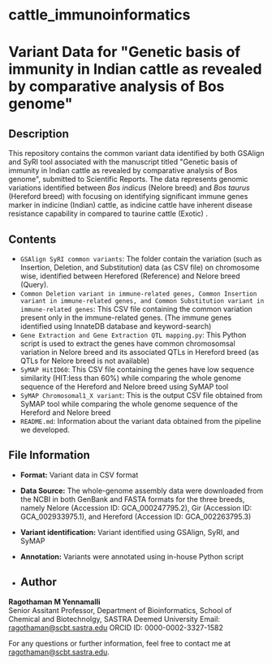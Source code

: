 # cattle_immunoinformatics
# Variant Data for "Genetic basis of immunity in Indian cattle as revealed by comparative analysis of Bos genome"

## Description
This repository contains the common variant data identified by both GSAlign and SyRI tool associated with the manuscript titled "Genetic basis of immunity in Indian cattle as revealed by comparative analysis of Bos genome", submitted to Scientific Reports. The data represents genomic variations identified between _Bos indicus_ (Nelore breed) and _Bos taurus_ (Hereford breed) with focusing on identifying significant immune genes marker in indicine (Indian) cattle, as indicine cattle have inherent disease resistance capability in compared to taurine cattle (Exotic) .

## Contents
- `GSAlign SyRI common variants`: The folder contain the variation (such as Insertion, Deletion, and Substitution) data (as CSV file) on chromosome wise, identified between Herefored (Reference) and Nelore breed (Query).
- `Common Deletion variant in immune-related genes, Common Insertion variant in immune-related genes, and Common Substitution variant in immune-related genes`: This CSV file containing the common variation present only in the immune-related genes. (The immune genes identified using InnateDB database and keyword-search)
- `Gene Extraction and Gene Extraction QTL mapping.py`: This Python script is used to extract the genes have common chromosomsal variation in Nelore breed and its associated QTLs in Hereford breed (as QTLs for Nelore breed is not available)
- `SyMAP HitID60`: This CSV file containing the genes have low sequence similarity (HIT:less than 60%) while comparing the whole genome sequence of the Hereford and Nelore breed using SyMAP tool
- `SyMAP Chromosomal1_X variant`: This is the output CSV file obtained from SyMAP tool while comparing the whole genome sequence of the Hereford and Nelore breed    
- `README.md`: Information about the variant data obtained from the pipeline we developed.

## File Information
- **Format:** Variant data in CSV format
- **Data Source:** The whole-genome assembly data were downloaded from the NCBI in both GenBank and FASTA formats for the three breeds, namely Nelore (Accession ID: GCA_000247795.2), Gir (Accession ID: GCA_002933975.1), and Hereford (Accession ID: GCA_002263795.3)
- **Variant identification:** Variant identified using GSAlign, SyRI, and SyMAP
- **Annotation:** Variants were annotated using in-house Python script

- ## Author

**Ragothaman M Yennamalli**  
Senior Assitant Professor, 
Department of Bioinformatics,
School of Chemical and Biotechnolgy,
SASTRA Deemed University 
Email: ragothaman@scbt.sastra.edu
ORCID ID: 0000-0002-3327-1582

For any questions or further information, feel free to contact me at ragothaman@scbt.sastra.edu.
